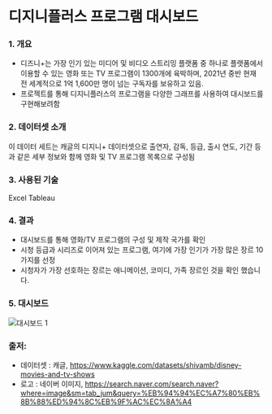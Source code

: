 #  디지니플러스 프로그램 대시보드

### 1. 개요

- 디즈니+는 가장 인기 있는 미디어 및 비디오 스트리밍 플랫폼 중 하나로 플랫폼에서 이용할 수 있는 영화 또는 TV 프로그램이 1300개에 육박하며, 2021년 중반 현재 전 세계적으로 1억 1,600만 명이 넘는 구독자를 보유하고 있음. 
- 프로젝트를 통해 디지니플러스의 프로그램을 다양한 그래프를 사용하여 대시보드를 구현해보려함


### 2. 데이터셋 소개

이 데이터 세트는 캐글의 디지니+ 데이터셋으로 출연자, 감독, 등급, 출시 연도, 기간 등과 같은 세부 정보와 함께 영화 및 TV 프로그램 목록으로 구성됨


### 3. 사용된 기술

Excel
Tableau


### 4. 결과

- 대시보드를 통해 영화/TV 프로그램의 구성 및 제작 국가를 확인
- 시청 등급과 시리즈로 이어져 있는 프로그램, 여기에 가장 인기가 가장 많은 장르 10가지를 선정
- 시청자가 가장 선호하는 장르는 애니메이션, 코미디, 가족 장르인 것을 확인 했습니다.


### 5. 대시보드

![대시보드 1](https://user-images.githubusercontent.com/109095108/235302661-12946394-68d3-47b9-abd1-26c66ffb2cda.png)



### 출저: 
- 데이터셋 : 캐글, https://www.kaggle.com/datasets/shivamb/disney-movies-and-tv-shows
- 로고 : 네이버 이미지, https://search.naver.com/search.naver?where=image&sm=tab_jum&query=%EB%94%94%EC%A7%80%EB%8B%88%ED%94%8C%EB%9F%AC%EC%8A%A4
